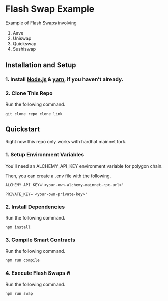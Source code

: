 # Flash Swap Example

Example of Flash Swaps involving
1. Aave
2. Uniswap
3. Quickswap
4. Sushiswap

## Installation and Setup

### 1. Install [Node.js](https://nodejs.org/en/) & [yarn](https://classic.yarnpkg.com/en/docs/install/#windows-stable), if you haven't already.

### 2. Clone This Repo
Run the following command.
```console
git clone repo clone link
```

## Quickstart
Right now this repo only works with hardhat mainnet fork.

### 1. Setup Environment Variables
You'll need an ALCHEMY_API_KEY environment variable for polygon chain.

Then, you can create a .env file with the following.

```
ALCHEMY_API_KEY='<your-own-alchemy-mainnet-rpc-url>'
```

```
PRIVATE_KEY='<your-own-private-key>'
```

### 2. Install Dependencies
Run the following command.
```console
npm install
```

### 3. Compile Smart Contracts
Run the following command.
```console
npm run compile
```

### 4. Execute Flash Swaps 🔥
Run the following command.
```console
npm run swap
```


